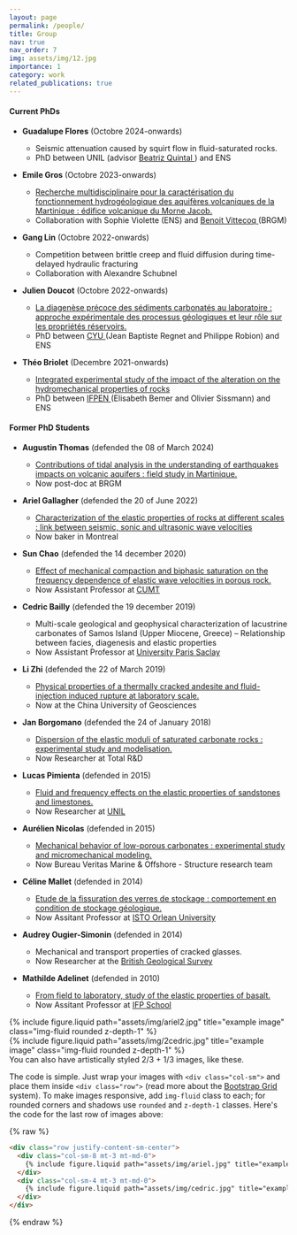 ```yaml
---
layout: page
permalink: /people/
title: Group
nav: true
nav_order: 7
img: assets/img/12.jpg
importance: 1
category: work
related_publications: true
---
```

<h4>Current PhDs </h4>

* **Guadalupe Flores** (Octobre 2024-onwards)
  *  Seismic attenuation caused by squirt flow in fluid-saturated rocks. 
  *  PhD between UNIL (advisor <a href="https://rockphysics.org/en/people/coordinators/beatriz-quintal"> Beatriz Quintal </a>) and ENS 

* **Emile Gros** (Octobre 2023-onwards)
  *  <a href="https://theses.fr/s377820"> Recherche multidisciplinaire pour la caractérisation du fonctionnement hydrogéologique des aquifères volcaniques de la Martinique : édifice volcanique du Morne Jacob. </a>  
  *  Collaboration with Sophie Violette (ENS) and  <a href="https://mq.linkedin.com/in/benoit-vittecoq-brgm-martinique"> Benoit Vittecoq </a> (BRGM)

* **Gang Lin** (Octobre 2022-onwards)
  *   Competition between brittle creep and fluid diffusion during time-delayed hydraulic fracturing
  *   Collaboration with Alexandre Schubnel
 
* **Julien Doucot** (Octobre 2022-onwards)
  *   <a href="https://theses.fr/s348406"> La diagenèse précoce des sédiments carbonatés au laboratoire : approche expérimentale des processus géologiques et leur rôle sur les propriétés réservoirs. </a>
  *  PhD between  <a href="https://gec.cyu.fr/"> CYU </a> (Jean Baptiste Regnet and Philippe Robion) and ENS

* **Théo Briolet** (Decembre 2021-onwards)
  *   <a href="https://theses.fr/s298987"> Integrated experimental study of the impact of the alteration on the hydromechanical properties of rocks </a>
  *  PhD between  <a href="https://www.ifpenergiesnouvelles.fr/">IFPEN </a> (Elisabeth Bemer and Olivier Sissmann) and ENS


<h4>Former PhD Students </h4>

* **Augustin Thomas** (defended the 08 of March 2024)
  *  <a href="https://theses.fr/2024UPSLE001"> Contributions of tidal analysis in the understanding of earthquakes impacts on volcanic aquifers : field study in Martinique. </a>  
  *  Now post-doc at BRGM 
 
* **Ariel Gallagher** (defended the 20 of June 2022)
  *  <a href="https://theses.fr/2022UPSLE100"> Characterization of the elastic properties of rocks at different scales : link between seismic, sonic and ultrasonic wave velocities </a>  
  *  Now baker in Montreal
  
* **Sun Chao** (defended the 14 december 2020)
  *  <a href="https://theses.fr/2020UPSLE081"> Effect of mechanical compaction and biphasic saturation on the frequency dependence of elastic wave velocities in porous rock. </a>  
  *  Now Assistant Professor at <a href="https://global.cumt.edu.cn/index.htm"> CUMT </a>
  
* **Cedric Bailly** (defended the 19 december 2019)
  *  Multi-scale geological and geophysical characterization of lacustrine carbonates of Samos Island (Upper Miocene, Greece) – Relationship between facies, diagenesis and elastic properties 
  *  Now Assistant Professor at <a href="https://www.geops.universite-paris-saclay.fr/user/cedric.bailly/"> University Paris Saclay </a>

* **Li Zhi** (defended the 22 of March 2019)
  *  <a href="https://theses.fr/2019PSLEE003"> Physical properties of a thermally cracked andesite and fluid-injection induced rupture at laboratory scale. </a>  
  *  Now at the China University of Geosciences
 
* **Jan Borgomano** (defended the 24 of January 2018)
  *  <a href="https://theses.fr/2018PSLEE021"> Dispersion of the elastic moduli of saturated carbonate rocks : experimental study and modelisation. </a>  
  *  Now Researcher at Total R&D 

* **Lucas Pimienta** (defended in 2015)
  *  <a href="https://theses.fr/2015ENSU0002"> Fluid and frequency effects on the elastic properties of sandstones and limestones. </a>  
  *  Now Researcher at <a href="https://rockphysics.org/en/people/members/lucas-pimienta"> UNIL </a>

* **Aurélien Nicolas** (defended in 2015)
  *  <a href="https://theses.fr/2015ENSU0040"> Mechanical behavior of low-porous carbonates : experimental study and micromechanical modeling. </a>  
  *  Now Bureau Veritas Marine & Offshore - Structure research team

* **Céline Mallet** (defended in 2014)
  *  <a href="https://theses.fr/2014ENSU0001"> Etude de la fissuration des verres de stockage : comportement en condition de stockage géologique. </a>  
  *  Now Assitant Professor at <a href="https://www.isto-orleans.fr/"> ISTO Orlean University </a>

* **Audrey Ougier-Simonin** (defended in 2014)
  *  Mechanical and transport properties of cracked glasses. 
  *  Now Researcher at the <a href="https://www.bgs.ac.uk/people/ougier-simonin-audrey-clone/"> British Geological Survey </a>

* **Mathilde Adelinet** (defended in 2010)
  *  <a href="https://theses.fr/2010LEMA1022"> From field to laboratory, study of the elastic properties of basalt. </a>  
  *  Now Assitant Professor at <a href="https://www.ifp-school.com/"> IFP School </a>


<div class="row justify-content-sm-center">
    <div class="col-sm-8 mt-3 mt-md-0">
        {% include figure.liquid path="assets/img/ariel2.jpg" title="example image" class="img-fluid rounded z-depth-1" %}
    </div>
    <div class="col-sm-4 mt-3 mt-md-0">
        {% include figure.liquid path="assets/img/2cedric.jpg" title="example image" class="img-fluid rounded z-depth-1" %}
    </div>
</div>
<div class="caption">
    You can also have artistically styled 2/3 + 1/3 images, like these.
</div>

The code is simple.
Just wrap your images with `<div class="col-sm">` and place them inside `<div class="row">` (read more about the <a href="https://getbootstrap.com/docs/4.4/layout/grid/">Bootstrap Grid</a> system).
To make images responsive, add `img-fluid` class to each; for rounded corners and shadows use `rounded` and `z-depth-1` classes.
Here's the code for the last row of images above:

{% raw %}

```html
<div class="row justify-content-sm-center">
  <div class="col-sm-8 mt-3 mt-md-0">
    {% include figure.liquid path="assets/img/ariel.jpg" title="example image" class="img-fluid rounded z-depth-1" %}
  </div>
  <div class="col-sm-4 mt-3 mt-md-0">
    {% include figure.liquid path="assets/img/cedric.jpg" title="example image" class="img-fluid rounded z-depth-1" %}
  </div>
</div>
```

{% endraw %}
